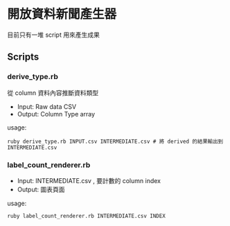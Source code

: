 # 開放資料新聞產生器

目前只有一堆 script 用來產生成果

## Scripts

### derive_type.rb

從 column 資料內容推斷資料類型

* Input: Raw data CSV
* Output: Column Type array

usage:

```
ruby derive_type.rb INPUT.csv INTERMEDIATE.csv # 將 derived 的結果輸出到 INTERMEDIATE.csv
```

### label_count_renderer.rb

* Input: INTERMEDIATE.csv , 要計數的 column index
* Output: 圖表頁面

usage:

```
ruby label_count_renderer.rb INTERMEDIATE.csv INDEX
```
